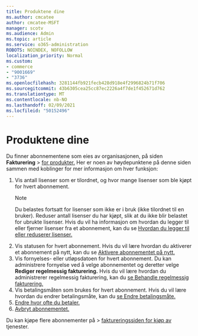 ```yaml
---
title: Produktene dine
ms.author: cmcatee
author: cmcatee-MSFT
manager: scotv
ms.audience: Admin
ms.topic: article
ms.service: o365-administration
ROBOTS: NOINDEX, NOFOLLOW
localization_priority: Normal
ms.custom:
- commerce
- "9001669"
- "3736"
ms.openlocfilehash: 3281144fb921fecb428d918e4f2996824b71f706
ms.sourcegitcommit: 43b6305cea25cc87ec2226a4f7de1f452671d762
ms.translationtype: MT
ms.contentlocale: nb-NO
ms.lasthandoff: 02/09/2021
ms.locfileid: "50152496"
---
```

# <a name="your-products"></a>Produktene dine

Du finner abonnementene som eies av organisasjonen, på siden **Fakturering**  >  [for produkter.](https://go.microsoft.com/fwlink/p/?linkid=842054) Her er noen av høydepunktene på denne siden sammen med koblinger for mer informasjon om hver funksjon:

1. Vis antall lisenser som er tilordnet, og hvor mange lisenser som ble kjøpt for hvert abonnement.
    > [!NOTE]
    > Du belastes fortsatt for lisenser som ikke er i bruk (ikke tilordnet til en bruker). Reduser antall lisenser du har kjøpt, slik at du ikke blir belastet for ubrukte lisenser. Hvis du vil ha informasjon om hvordan du legger til eller fjerner lisenser fra et abonnement, kan du se [Hvordan du legger til eller reduserer lisenser.](https://docs.microsoft.com/alchemyinsights/how-to-add-or-reduce-licenses)
2. Vis statusen for hvert abonnement. Hvis du vil lære hvordan du aktiverer et abonnement på nytt, kan du se [Aktivere abonnementet på nytt.](reactivate-your-subscription.md)
3. Vis fornyelses- eller utløpsdatoen for hvert abonnement. Du kan administrere fornyelse ved å velge abonnementet og deretter velge **Rediger regelmessig fakturering.** Hvis du vil lære hvordan du administrerer regelmessig fakturering, kan du [se Behandle regelmessig fakturering.](manage-auto-renewal.md)
4. Vis betalingsmåten som brukes for hvert abonnement. Hvis du vil lære hvordan du endrer betalingsmåte, kan du [se Endre betalingsmåte.](change-payment-method.md)
5. [Endre hvor ofte du betaler.](change-how-often-you-pay.md)
6. [Avbryt abonnementet.](https://go.microsoft.com/fwlink/?linkid=2119113)

Du kan kjøpe flere abonnementer på  >  [faktureringssiden for kjøp av](https://go.microsoft.com/fwlink/p/?linkid=868433) tjenester.